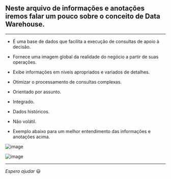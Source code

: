 ## Neste arquivo de informações e anotações iremos falar um pouco sobre o conceito de Data Warehouse. 

---

* É uma base de dados que facilita a execução de consultas de apoio à decisão.

* Fornece uma imagem global da realidade do negócio a partir de suas operações.

* Exibe informações em niveís apropriados e variados de detalhes.

* Otimizar o processamento de consultas complexas.

* Orientado por assunto.

* Integrado.

* Dados históricos.

* Não volátil.

- Exemplo abaixo para um melhor entendimento das informações e anotações acima.

![image](https://user-images.githubusercontent.com/57469401/130890613-cbf6c59e-0f8b-4c51-af80-d29c07c8349c.png)

![image](https://user-images.githubusercontent.com/57469401/130877850-ff5fe427-31a6-4e71-a44c-bd8ca41c9932.png)

---

_Espero ajudar_ :smiley: